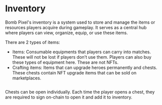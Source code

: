 # Inventory

Bomb Pixel's inventory is a system used to store and manage the items or resources players acquire during gameplay. It serves as a central hub where players can view, organize, equip, or use these items.

There are 2 types of items:

* Items: Consumable equipments that players can carry into matches. These will not be lost if players don’t use them. Players can also buy these types of equipment here. These are not NFTs.
* Crafting items: Items that can upgrade heroes permanently and chests. These chests contain NFT upgrade items that can be sold on marketplaces.

<figure><img src="https://lh7-rt.googleusercontent.com/docsz/AD_4nXc-u0md83DMhTFhqTY4-m7n_Gb56c8dOMmyNMRWWfVXRSfSGeiMYKYX4YkV8WPfOdRbsiDL1CoLBCI7880ZuquPz5ANT4ebNaFjnwBCNPkqtbeT4YB7D8XQIiCi9pFlWAlMNjcp2A?key=rX80Bxrq05xJeZ60gjPi91-Z" alt=""><figcaption></figcaption></figure>

Chests can be open individually. Each time the player opens a chest, they are required to sign on-chain to open it and add it to inventory.
